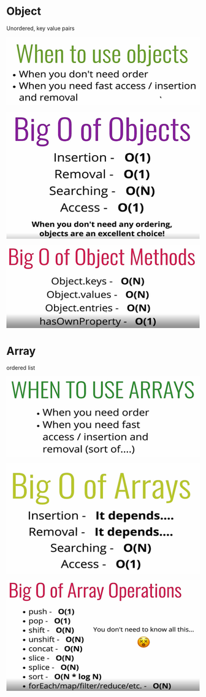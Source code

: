 # Object

Unordered, key value pairs

![image-20200924063722894](assets/JS-datastructure/image-20200924063722894.png)

![image-20200924063812717](assets/JS-datastructure/image-20200924063812717.png)

![image-20200924063851886](assets/JS-datastructure/image-20200924063851886.png)

# Array

ordered list

![image-20200924064042389](assets/JS-datastructure/image-20200924064042389.png)

![image-20200924064108394](assets/JS-datastructure/image-20200924064108394.png)

![image-20200924064148124](assets/JS-datastructure/image-20200924064148124.png)